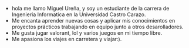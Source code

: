 - hola me llamo Miguel Ureña, y soy un estudiante de la carrera de Ingenieria Informatica en la Universidad Castro Carazo.
- Me encanta aprender nuevas cosas y aplicar mis conocimientos en proyectos prácticos trabajando en equipo junto a otros desarolladores.
- Me gusta jugar valorant, lol y varios juegos en mi tiempo libre.
- Me apasiona los viajes en carretera y viajar:).

<!---
cuchexd/cuchexd is a ✨ special ✨ repository because its `README.md` (this file) appears on your GitHub profile.
You can click the Preview link to take a look at your changes.
--->
